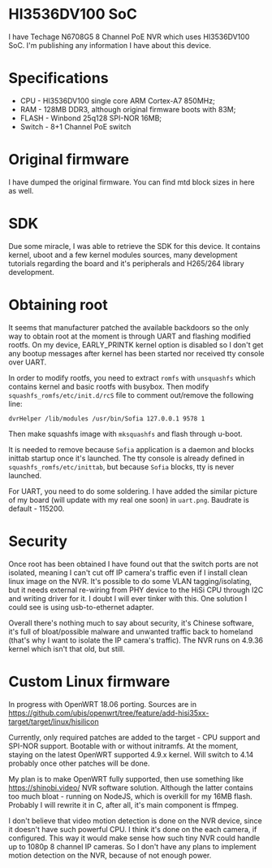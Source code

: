 # HI3536DV100 SoC

I have Techage N6708G5 8 Channel PoE NVR which uses HI3536DV100 SoC. I'm publishing any information I have about this device.

# Specifications

* CPU - HI3536DV100 single core ARM Cortex-A7 850MHz;
* RAM - 128MB DDR3, although original firmware boots with 83M;
* FLASH - Winbond 25q128 SPI-NOR 16MB;
* Switch - 8+1 Channel PoE switch

# Original firmware

I have dumped the original firmware. You can find mtd block sizes in here as well.

# SDK 

Due some miracle, I was able to retrieve the SDK for this device. It contains kernel, uboot and a few kernel modules sources, many development tutorials regarding the board and it's peripherals and H265/264 library development.

# Obtaining root

It seems that manufacturer patched the available backdoors so the only way to obtain root at the moment is through UART and flashing modified rootfs. On my device, EARLY_PRINTK kernel option is disabled so I don't get any bootup messages after kernel has been started nor received tty console over UART.

In order to modify rootfs, you need to extract `romfs` with `unsquashfs` which contains kernel and basic rootfs with busybox. Then modify `squashfs_romfs/etc/init.d/rcS` file to comment out/remove the following line:

`dvrHelper /lib/modules /usr/bin/Sofia 127.0.0.1 9578 1`

Then make squashfs image with `mksquashfs` and flash through u-boot.

It is needed to remove because `Sofia` application is a daemon and blocks inittab startup once it's launched. The tty console is already defined in `squashfs_romfs/etc/inittab`, but because `Sofia` blocks, tty is never launched.

For UART, you need to do some soldering. I have added the similar picture of my board (will update with my real one soon) in `uart.png`. Baudrate is default - 115200.

# Security

Once root has been obtained I have found out that the switch ports are not isolated, meaning I can't cut off IP camera's traffic even if I install clean linux image on the NVR. It's possible to do some VLAN tagging/isolating, but it needs external re-wiring from PHY device to the HiSi CPU through I2C and writing driver for it. I doubt I will ever tinker with this. One solution I could see is using usb-to-ethernet adapter.

Overall there's nothing much to say about security, it's Chinese software, it's full of bloat/possible malware and unwanted traffic back to homeland (that's why I want to isolate the IP camera's traffic). The NVR runs on 4.9.36 kernel which isn't that old, but still.

# Custom Linux firmware

In progress with OpenWRT 18.06 porting. Sources are in https://github.com/ubis/openwrt/tree/feature/add-hisi35xx-target/target/linux/hisilicon

Currently, only required patches are added to the target - CPU support and SPI-NOR support. Bootable with or without initramfs. At the moment, staying on the latest OpenWRT supported 4.9.x kernel. Will switch to 4.14 probably once other patches will be done.

My plan is to make OpenWRT fully supported, then use something like https://shinobi.video/ NVR software solution. Although the latter contains too much bloat - running on NodeJS, which is overkill for my 16MB flash. Probably I will rewrite it in C, after all, it's main component is ffmpeg.
 
I don't believe that video motion detection is done on the NVR device, since it doesn't have such powerful CPU. I think it's done on the each camera, if configured. This way it would make sense how such tiny NVR could handle up to 1080p 8 channel IP cameras. So I don't have any plans to implement motion detection on the NVR, because of not enough power.
